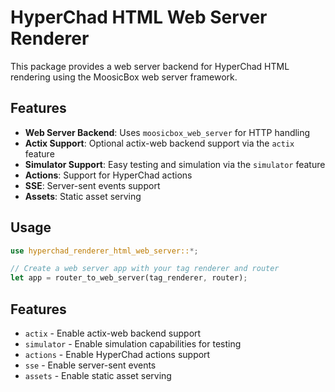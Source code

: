 # HyperChad HTML Web Server Renderer

This package provides a web server backend for HyperChad HTML rendering using the MoosicBox web server framework.

## Features

- **Web Server Backend**: Uses `moosicbox_web_server` for HTTP handling
- **Actix Support**: Optional actix-web backend support via the `actix` feature
- **Simulator Support**: Easy testing and simulation via the `simulator` feature
- **Actions**: Support for HyperChad actions
- **SSE**: Server-sent events support
- **Assets**: Static asset serving

## Usage

```rust
use hyperchad_renderer_html_web_server::*;

// Create a web server app with your tag renderer and router
let app = router_to_web_server(tag_renderer, router);
```

## Features

- `actix` - Enable actix-web backend support
- `simulator` - Enable simulation capabilities for testing
- `actions` - Enable HyperChad actions support
- `sse` - Enable server-sent events
- `assets` - Enable static asset serving